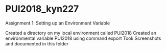 # PUI2018_kyn227

Assignment 1: Setting up an Environment Variable

Created a directory on my local environment called PUI2018
Created an environmental variable PUI2018 using command export
Took Screenshots and documented in this folder 